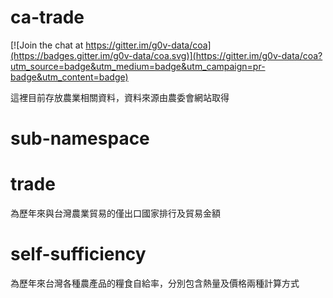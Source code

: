 ca-trade
=========

[![Join the chat at https://gitter.im/g0v-data/coa](https://badges.gitter.im/g0v-data/coa.svg)](https://gitter.im/g0v-data/coa?utm_source=badge&utm_medium=badge&utm_campaign=pr-badge&utm_content=badge)

這裡目前存放農業相關資料，資料來源由農委會網站取得

sub-namespace
=========

trade
=========
為歷年來與台灣農業貿易的僅出口國家排行及貿易金額

self-sufficiency
=========
為歷年來台灣各種農產品的糧食自給率，分別包含熱量及價格兩種計算方式
